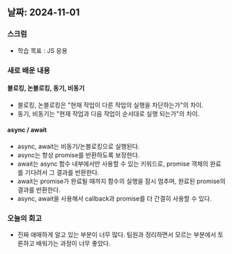 ## 날짜: 2024-11-01

### 스크럼
- 학습 목표 : JS 응용

### 새로 배운 내용
#### 블로킹, 논블로킹, 동기, 비동기
- 블로킹, 논블로킹은 "현재 작업이 다른 작업의 실행을 차단하는가"의 차이.
- 동기, 비동기는 "현재 작업과 다음 작업이 순서대로 실행 되는가"의 차이.

#### async / await
- async, await는 비동기/논블로킹으로 실행된다.
- async는 항상 promise를 반환하도록 보장한다.
- await는 async 함수 내부에서만 사용할 수 있는 키워드로, promise 객체의 완료를 기다려서 그 결과를 반환한다.
- await는 promise가 완료될 때까지 함수의 실행을 잠시 멈추며, 완료된 promise의 결과를 반환한다.
- async, await을 사용해서 callback과 promise를 더 간결히 사용할 수 있다.

### 오늘의 회고
- 진짜 애매하게 알고 있는 부분이 너무 많다. 팀원과 정리하면서 모르는 부분에서 토론하고 배워가는 과정이 너무 좋았다.
